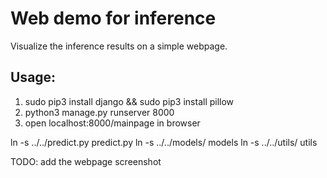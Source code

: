 # Web demo for inference
Visualize the inference results on a simple webpage.

## Usage:
1. sudo pip3 install django && sudo pip3 install pillow
2. python3 manage.py runserver 8000
3. open localhost:8000/mainpage in browser

ln -s ../../predict.py predict.py
ln -s ../../models/ models
ln -s ../../utils/ utils

TODO: add the webpage screenshot
